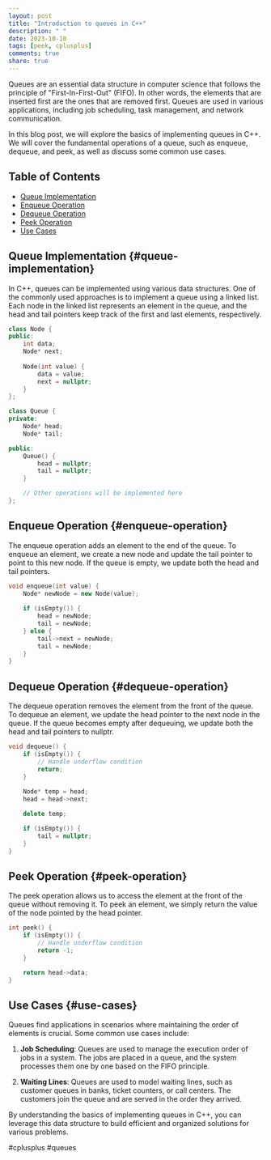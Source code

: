 ```yaml
---
layout: post
title: "Introduction to queues in C++"
description: " "
date: 2023-10-10
tags: [peek, cplusplus]
comments: true
share: true
---
```


Queues are an essential data structure in computer science that follows the principle of "First-In-First-Out" (FIFO). In other words, the elements that are inserted first are the ones that are removed first. Queues are used in various applications, including job scheduling, task management, and network communication.

In this blog post, we will explore the basics of implementing queues in C++. We will cover the fundamental operations of a queue, such as enqueue, dequeue, and peek, as well as discuss some common use cases.

## Table of Contents
- [Queue Implementation](#queue-implementation)
- [Enqueue Operation](#enqueue-operation)
- [Dequeue Operation](#dequeue-operation)
- [Peek Operation](#peek-operation)
- [Use Cases](#use-cases)

## Queue Implementation {#queue-implementation}

In C++, queues can be implemented using various data structures. One of the commonly used approaches is to implement a queue using a linked list. Each node in the linked list represents an element in the queue, and the head and tail pointers keep track of the first and last elements, respectively.

```cpp
class Node {
public:
    int data;
    Node* next;
    
    Node(int value) {
        data = value;
        next = nullptr;
    }
};

class Queue {
private:
    Node* head;
    Node* tail;

public:
    Queue() {
        head = nullptr;
        tail = nullptr;
    }

    // Other operations will be implemented here
};
```

## Enqueue Operation {#enqueue-operation}

The enqueue operation adds an element to the end of the queue. To enqueue an element, we create a new node and update the tail pointer to point to this new node. If the queue is empty, we update both the head and tail pointers.

```cpp
void enqueue(int value) {
    Node* newNode = new Node(value);
    
    if (isEmpty()) {
        head = newNode;
        tail = newNode;
    } else {
        tail->next = newNode;
        tail = newNode;
    }
}
```

## Dequeue Operation {#dequeue-operation}

The dequeue operation removes the element from the front of the queue. To dequeue an element, we update the head pointer to the next node in the queue. If the queue becomes empty after dequeuing, we update both the head and tail pointers to nullptr.

```cpp
void dequeue() {
    if (isEmpty()) {
        // Handle underflow condition
        return;
    }
    
    Node* temp = head;
    head = head->next;

    delete temp;

    if (isEmpty()) {
        tail = nullptr;
    }
}
```

## Peek Operation {#peek-operation}

The peek operation allows us to access the element at the front of the queue without removing it. To peek an element, we simply return the value of the node pointed by the head pointer.

```cpp
int peek() {
    if (isEmpty()) {
        // Handle underflow condition
        return -1;
    }

    return head->data;
}
```

## Use Cases {#use-cases}

Queues find applications in scenarios where maintaining the order of elements is crucial. Some common use cases include:

1. **Job Scheduling**: Queues are used to manage the execution order of jobs in a system. The jobs are placed in a queue, and the system processes them one by one based on the FIFO principle.

2. **Waiting Lines**: Queues are used to model waiting lines, such as customer queues in banks, ticket counters, or call centers. The customers join the queue and are served in the order they arrived.

By understanding the basics of implementing queues in C++, you can leverage this data structure to build efficient and organized solutions for various problems.

#cplusplus #queues